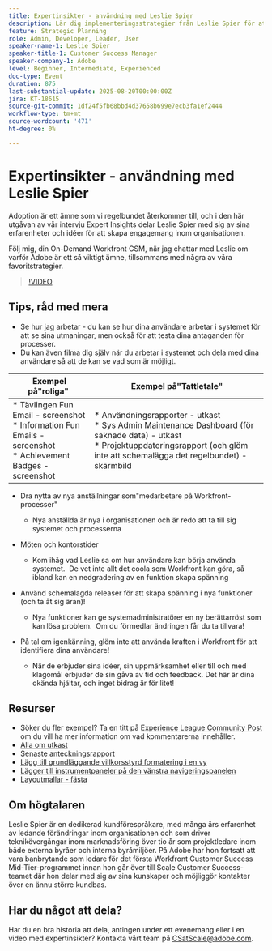 ```yaml
---
title: Expertinsikter - användning med Leslie Spier
description: Lär dig implementeringsstrategier från Leslie Spier för att öka Workfront engagemang, förbättra processerna och ta hänsyn till användarbidrag.
feature: Strategic Planning
role: Admin, Developer, Leader, User
speaker-name-1: Leslie Spier
speaker-title-1: Customer Success Manager
speaker-company-1: Adobe
level: Beginner, Intermediate, Experienced
doc-type: Event
duration: 875
last-substantial-update: 2025-08-20T00:00:00Z
jira: KT-18615
source-git-commit: 1df24f5fb68bbd4d37658b699e7ecb3fa1ef2444
workflow-type: tm+mt
source-wordcount: '471'
ht-degree: 0%

---
```



# Expertinsikter - användning med Leslie Spier

Adoption är ett ämne som vi regelbundet återkommer till, och i den här utgåvan av vår intervju Expert Insights delar Leslie Spier med sig av sina erfarenheter och idéer för att skapa engagemang inom organisationen.

Följ mig, din On-Demand Workfront CSM, när jag chattar med Leslie om varför Adobe är ett så viktigt ämne, tillsammans med några av våra favoritstrategier.

>[!VIDEO](https://video.tv.adobe.com/v/3469893/?learn=on&enablevpops)

## Tips, råd med mera

* Se hur jag arbetar - du kan se hur dina användare arbetar i systemet för att se sina utmaningar, men också för att testa dina antaganden för processer. 
* Du kan även filma dig själv när du arbetar i systemet och dela med dina användare så att de kan se vad som är möjligt. 


| Exempel på&quot;roliga&quot;  | Exempel på&quot;Tattletale&quot; |
|---|---|
| * Tävlingen Fun Email - screenshot <br> * Information Fun Emails - screenshot <br> * Achievement Badges - screenshot  | * Användningsrapporter - utkast <br> * Sys Admin Maintenance Dashboard (för saknade data) - utkast <br> * Projektuppdateringsrapport (och glöm inte att schemalägga det regelbundet) - skärmbild |


* Dra nytta av nya anställningar som&quot;medarbetare på Workfront-processer&quot; 
   * Nya anställda är nya i organisationen och är redo att ta till sig systemet och processerna 

* Möten och kontorstider 
   * Kom ihåg vad Leslie sa om hur användare kan börja använda systemet.  De vet inte allt det coola som Workfront kan göra, så ibland kan en nedgradering av en funktion skapa spänning 

* Använd schemalagda releaser för att skapa spänning i nya funktioner (och ta åt sig äran)! 
   * Nya funktioner kan ge systemadministratörer en ny berättarröst som kan lösa problem.  Om du förmedlar ändringen får du ta tillvara! 

* På tal om igenkänning, glöm inte att använda kraften i Workfront för att identifiera dina användare! 
   * När de erbjuder sina idéer, sin uppmärksamhet eller till och med klagomål erbjuder de sin gåva av tid och feedback. Det här är dina okända hjältar, och inget bidrag är för litet!  

## Resurser

* Söker du fler exempel? Ta en titt på [Experience League Community Post](https://experienceleaguecommunities.adobe.com/t5/workfront-discussions/video-august-2023-workfront-expert-insights-adoption-with-leslie/td-p/613314) om du vill ha mer information om vad kommentarerna innehåller.
* [Alla om utkast](https://experienceleague.adobe.com/docs/workfront/using/administration-and-setup/blueprints/blueprints.html?lang=sv-SE)
* [Senaste anteckningsrapport](https://experienceleague.adobe.com/docs/workfront/using/basics/update-work-items-view-updates/view-all-updates-in-a-report.html?lang=sv-SE)
* [Lägg till grundläggande villkorsstyrd formatering i en vy](https://experienceleague.adobe.com/docs/workfront-learn/tutorials-workfront/reporting/basic-reporting/add-basic-conditional-formatting-to-a-view.html?lang=sv-SE)
* [Lägger till instrumentpaneler på den vänstra navigeringspanelen](https://experienceleague.adobe.com/docs/workfront/using/basics/navigate/simplified-left-navigation.html?lang=sv-SE)
* [Layoutmallar - fästa](https://experienceleague.adobe.com/docs/workfront/using/administration-and-setup/customize/layout-templates/customize-pinned-pages.html?lang=sv-SE)

## Om högtalaren

Leslie Spier är en dedikerad kundförespråkare, med många års erfarenhet av ledande förändringar inom organisationen och som driver teknikövergångar inom marknadsföring över tio år som projektledare inom både externa byråer och interna byråmiljöer. På Adobe har hon fortsatt att vara banbrytande som ledare för det första Workfront Customer Success Mid-Tier-programmet innan hon går över till Scale Customer Success-teamet där hon delar med sig av sina kunskaper och möjliggör kontakter över en ännu större kundbas. 

## Har du något att dela?

Har du en bra historia att dela, antingen under ett evenemang eller i en video med expertinsikter? Kontakta vårt team på [CSatScale@adobe.com](mailto:CSatScale@adobe.com).
